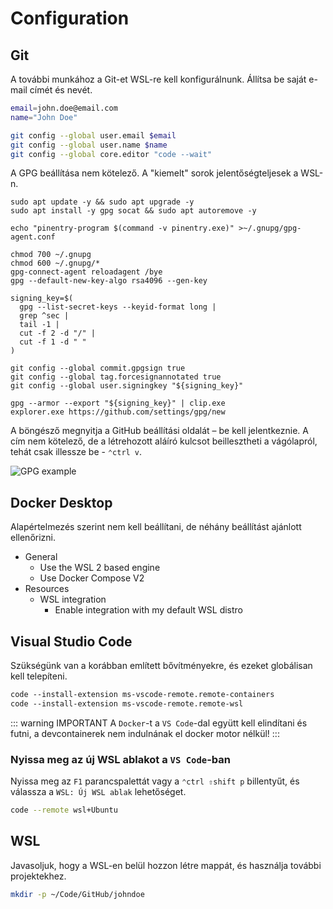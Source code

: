 # Configuration

## Git

A további munkához a Git-et WSL-re kell konfigurálnunk. Állítsa be saját e-mail címét és nevét.

```bash
email=john.doe@email.com
name="John Doe"

git config --global user.email $email
git config --global user.name $name
git config --global core.editor "code --wait"
```

A GPG beállítása nem kötelező. A "kiemelt" sorok jelentőségteljesek a WSL-n.

```bash{4,23,24}
sudo apt update -y && sudo apt upgrade -y
sudo apt install -y gpg socat && sudo apt autoremove -y

echo "pinentry-program $(command -v pinentry.exe)" >~/.gnupg/gpg-agent.conf

chmod 700 ~/.gnupg
chmod 600 ~/.gnupg/*
gpg-connect-agent reloadagent /bye
gpg --default-new-key-algo rsa4096 --gen-key

signing_key=$(
  gpg --list-secret-keys --keyid-format long |
  grep ^sec |
  tail -1 |
  cut -f 2 -d "/" |
  cut -f 1 -d " "
)

git config --global commit.gpgsign true
git config --global tag.forcesignannotated true
git config --global user.signingkey "${signing_key}"

gpg --armor --export "${signing_key}" | clip.exe
explorer.exe https://github.com/settings/gpg/new
```

A böngésző megnyitja a GitHub beállítási oldalát – be kell jelentkeznie. A cím nem kötelező, de a létrehozott aláíró kulcsot beillesztheti a vágólapról, tehát csak illessze be - `⌃ctrl v`.

![GPG example](/images/gpg-example.png)

## Docker Desktop

Alapértelmezés szerint nem kell beállítani, de néhány beállítást ajánlott ellenőrizni.

- General
  - Use the WSL 2 based engine
  - Use Docker Compose V2
- Resources
  - WSL integration
    - Enable integration with my default WSL distro

## Visual Studio Code

Szükségünk van a korábban említett bővítményekre, és ezeket globálisan kell telepíteni.

```ps
code --install-extension ms-vscode-remote.remote-containers
code --install-extension ms-vscode-remote.remote-wsl
```
::: warning IMPORTANT
A `Docker`-t a `VS Code`-dal együtt kell elindítani és futni, a devcontainerek nem indulnának el docker motor nélkül!
:::

### Nyissa meg az új WSL ablakot a `VS Code`-ban

Nyissa meg az `F1` parancspalettát vagy a `⌃ctrl ⇧shift p` billentyűt, és válassza a `WSL: Új WSL ablak` lehetőséget.

```bash
code --remote wsl+Ubuntu
```

## WSL

Javasoljuk, hogy a WSL-en belül hozzon létre mappát, és használja további projektekhez.

```bash
mkdir -p ~/Code/GitHub/johndoe
```
